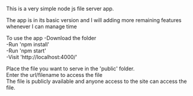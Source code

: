This is a very simple node js file server app.

The app is in its basic version and I will adding more remaining features whenever I can manage time

To use the app
-Download the folder   
-Run 'npm install'  
-Run 'npm start'  
-Visit 'http://localhost:4000/'  


Place the file you want to serve in the 'public' folder.  
Enter the url/filename to access the file  
The file is publicly available and anyone access to the site can access the file.

